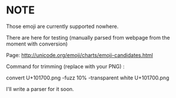 # NOTE

Those emoji are currently supported nowhere.

There are here for testing (manually parsed from webpage from the moment with conversion)

Page: http://unicode.org/emoji/charts/emoji-candidates.html

Command for trimming (replace with your PNG) : 

  convert U+101700.png -fuzz 10% -transparent white U+101700.png

I'll write a parser for it soon.
